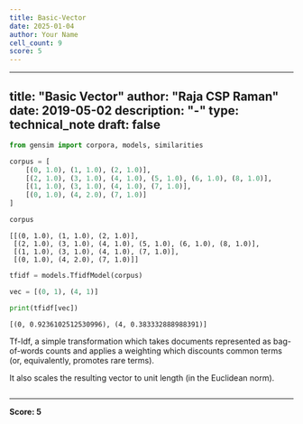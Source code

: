 ```yaml
---
title: Basic-Vector
date: 2025-01-04
author: Your Name
cell_count: 9
score: 5
---
```


---
title: "Basic Vector"
author: "Raja CSP Raman"
date: 2019-05-02
description: "-"
type: technical_note
draft: false
---

```python
from gensim import corpora, models, similarities
```


```python
corpus = [
    [(0, 1.0), (1, 1.0), (2, 1.0)],
    [(2, 1.0), (3, 1.0), (4, 1.0), (5, 1.0), (6, 1.0), (8, 1.0)],
    [(1, 1.0), (3, 1.0), (4, 1.0), (7, 1.0)],
    [(0, 1.0), (4, 2.0), (7, 1.0)]    
]
```


```python
corpus
```




    [[(0, 1.0), (1, 1.0), (2, 1.0)],
     [(2, 1.0), (3, 1.0), (4, 1.0), (5, 1.0), (6, 1.0), (8, 1.0)],
     [(1, 1.0), (3, 1.0), (4, 1.0), (7, 1.0)],
     [(0, 1.0), (4, 2.0), (7, 1.0)]]




```python
tfidf = models.TfidfModel(corpus)
```


```python
vec = [(0, 1), (4, 1)]
```


```python
print(tfidf[vec])
```

    [(0, 0.9236102512530996), (4, 0.383332888988391)]


Tf-Idf, a simple transformation which takes documents represented as bag-of-words counts and applies a weighting which discounts common terms (or, equivalently, promotes rare terms). 

It also scales the resulting vector to unit length (in the Euclidean norm).


```python

```


---
**Score: 5**